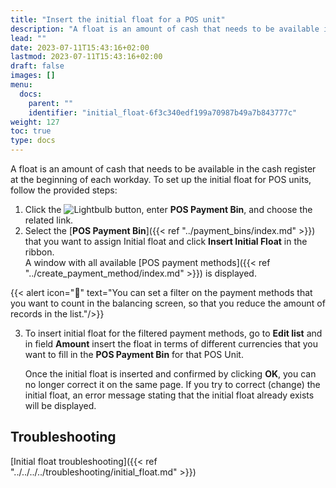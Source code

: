 ```yaml
---
title: "Insert the initial float for a POS unit"
description: "A float is an amount of cash that needs to be available in the cash register at the beginning of each workday."
lead: ""
date: 2023-07-11T15:43:16+02:00
lastmod: 2023-07-11T15:43:16+02:00
draft: false
images: []
menu:
  docs:
    parent: ""
    identifier: "initial_float-6f3c340edf199a70987b49a7b843777c"
weight: 127
toc: true
type: docs
---
```


A float is an amount of cash that needs to be available in the cash register at the beginning of each workday. To set up the initial float for POS units, follow the provided steps: 

1. Click the ![Lightbulb](Lightbulb_icon.PNG) button, enter **POS Payment Bin**, and choose the related link.     
2. Select the [**POS Payment Bin**]({{< ref "../payment_bins/index.md" >}}) that you want to assign Initial float and click **Insert Initial Float** in the ribbon.      
    A window with all available [POS payment methods]({{< ref "../create_payment_method/index.md" >}}) is displayed.

{{< alert icon="📝" text="You can set a filter on the payment methods that you want to count in the balancing screen, so that you reduce the amount of records in the list."/>}}

3. To insert initial float for the filtered payment methods, go to **Edit list** and in field **Amount** insert the float in terms of different currencies that you want to fill in the **POS Payment Bin** for that POS Unit.       

    Once the initial float is inserted and confirmed by clicking **OK**, you can no longer correct it on the same page. If you try to correct (change) the initial float, an error message stating that the initial float already exists will be displayed.

## Troubleshooting

[Initial float troubleshooting]({{< ref "../../../../troubleshooting/initial_float.md" >}})
